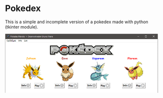 # Pokedex
This is a simple and incomplete version of a pokedex made with python (tkinter module).

<img src ="https://github.com/BrunoVieiraDutra/Pokedex/blob/master/Images/Pk_marota.png?raw=true" alt="PK_marota" />
